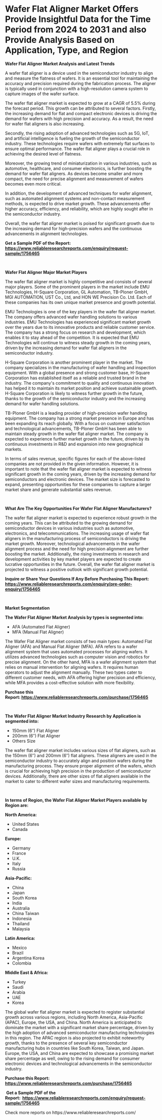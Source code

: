 <p><h1>Wafer Flat Aligner Market Offers Provide Insightful Data for the Time Period from 2024 to 2031 and also Provide Analysis Based on Application, Type, and Region</h1></p><p><strong>Wafer Flat Aligner Market Analysis and Latest Trends</strong></p>
<p><p>A wafer flat aligner is a device used in the semiconductor industry to align and measure the flatness of wafers. It is an essential tool for maintaining the accuracy and precision required during the fabrication process. The aligner is typically used in conjunction with a high-resolution camera system to capture images of the wafer surface.</p><p>The wafer flat aligner market is expected to grow at a CAGR of 5.5% during the forecast period. This growth can be attributed to several factors. Firstly, the increasing demand for flat and compact electronic devices is driving the demand for wafers with high precision and accuracy. As a result, the need for wafer flat aligners is also increasing.</p><p>Secondly, the rising adoption of advanced technologies such as 5G, IoT, and artificial intelligence is fueling the growth of the semiconductor industry. These technologies require wafers with extremely flat surfaces to ensure optimal performance. The wafer flat aligner plays a crucial role in achieving the desired level of flatness.</p><p>Moreover, the growing trend of miniaturization in various industries, such as automotive, healthcare, and consumer electronics, is further boosting the demand for wafer flat aligners. As devices become smaller and more compact, the need for precise alignment and measurement of wafers becomes even more critical.</p><p>In addition, the development of advanced techniques for wafer alignment, such as automated alignment systems and non-contact measurement methods, is expected to drive market growth. These advancements offer higher accuracy, efficiency, and reliability, which are highly sought after in the semiconductor industry.</p><p>Overall, the wafer flat aligner market is poised for significant growth due to the increasing demand for high-precision wafers and the continuous advancements in alignment technologies.</p></p>
<p><strong>Get a Sample PDF of the Report:&nbsp; <a href="https://www.reliableresearchreports.com/enquiry/request-sample/1756465">https://www.reliableresearchreports.com/enquiry/request-sample/1756465</a></strong></p>
<p>&nbsp;</p>
<p><strong>Wafer Flat Aligner Major Market Players</strong></p>
<p><p>The wafer flat aligner market is highly competitive and consists of several major players. Some of the prominent players in the market include EMU Technologies, H-Square Corporation, GL Automation, TB-Ploner GmbH, MGI AUTOMATION, UST Co., Ltd, and HON WE Precision Co. Ltd. Each of these companies has its own unique market presence and growth potential.</p><p>EMU Technologies is one of the key players in the wafer flat aligner market. The company offers advanced wafer handling solutions to various industries. EMU Technologies has experienced significant market growth over the years due to its innovative products and reliable customer service. The company has a strong focus on research and development, which enables it to stay ahead of the competition. It is expected that EMU Technologies will continue to witness steady growth in the coming years, driven by the increasing demand for wafer flat aligners in the semiconductor industry.</p><p>H-Square Corporation is another prominent player in the market. The company specializes in the manufacturing of wafer handling and inspection equipment. With a global presence and strong customer base, H-Square Corporation has established itself as a reliable and trusted brand in the industry. The company's commitment to quality and continuous innovation has helped it to maintain its market position and achieve sustainable growth. H-Square Corporation is likely to witness further growth in the future, thanks to the growth of the semiconductor industry and the increasing demand for wafer handling solutions.</p><p>TB-Ploner GmbH is a leading provider of high-precision wafer handling equipment. The company has a strong market presence in Europe and has been expanding its reach globally. With a focus on customer satisfaction and technological advancements, TB-Ploner GmbH has been able to maintain steady growth in the wafer flat aligner market. The company is expected to experience further market growth in the future, driven by its continuous investments in R&D and expansion into new geographical markets.</p><p>In terms of sales revenue, specific figures for each of the above-listed companies are not provided in the given information. However, it is important to note that the wafer flat aligner market is expected to witness significant growth in the coming years, driven by the increasing demand for semiconductors and electronic devices. The market size is forecasted to expand, presenting opportunities for these companies to capture a larger market share and generate substantial sales revenue.</p></p>
<p>&nbsp;</p>
<p><strong>What Are The Key Opportunities For Wafer Flat Aligner Manufacturers?</strong></p>
<p><p>The wafer flat aligner market is expected to experience robust growth in the coming years. This can be attributed to the growing demand for semiconductor devices in various industries such as automotive, electronics, and telecommunications. The increasing usage of wafer flat aligners in the manufacturing process of semiconductors is driving the market growth. Moreover, technological advancements in the wafer alignment process and the need for high precision alignment are further boosting the market. Additionally, the rising investments in research and development activities by key market players are expected to create lucrative opportunities in the future. Overall, the wafer flat aligner market is projected to witness a positive outlook with significant growth potential.</p></p>
<p><strong>Inquire or Share Your Questions If Any Before Purchasing This Report: <a href="https://www.reliableresearchreports.com/enquiry/pre-order-enquiry/1756465">https://www.reliableresearchreports.com/enquiry/pre-order-enquiry/1756465</a></strong></p>
<p>&nbsp;</p>
<p><strong>Market Segmentation</strong></p>
<p><strong>The Wafer Flat Aligner Market Analysis by types is segmented into:</strong></p>
<p><ul><li>AFA (Automated Flat Aligner)</li><li>MFA (Manual Flat Aligner)</li></ul></p>
<p><p>The Wafer Flat Aligner market consists of two main types: Automated Flat Aligner (AFA) and Manual Flat Aligner (MFA). AFA refers to a wafer alignment system that uses automated processes for aligning wafers. It utilizes advanced technologies such as computer vision and robotics for precise alignment. On the other hand, MFA is a wafer alignment system that relies on manual intervention for aligning wafers. It requires human operators to adjust the alignment manually. These two types cater to different customer needs, with AFA offering higher precision and efficiency, while MFA provides a cost-effective solution with more flexibility.</p></p>
<p><strong>Purchase this Report:&nbsp;<a href="https://www.reliableresearchreports.com/purchase/1756465">https://www.reliableresearchreports.com/purchase/1756465</a></strong></p>
<p>&nbsp;</p>
<p><strong>The Wafer Flat Aligner Market Industry Research by Application is segmented into:</strong></p>
<p><ul><li>150mm (6″) Flat Aligner</li><li>200mm (6″) Flat Aligner</li><li>Others Size</li></ul></p>
<p><p>The wafer flat aligner market includes various sizes of flat aligners, such as the 150mm (6″) and 200mm (6″) flat aligners. These aligners are used in the semiconductor industry to accurately align and position wafers during the manufacturing process. They ensure proper alignment of the wafers, which is crucial for achieving high precision in the production of semiconductor devices. Additionally, there are other sizes of flat aligners available in the market to cater to different wafer sizes and manufacturing requirements.</p></p>
<p>&nbsp;</p>
<p><strong>In terms of Region, the Wafer Flat Aligner Market Players available by Region are:</strong></p>
<p>
    <p> <strong> North America: </strong>
        <ul>
            <li>United States</li>
            <li>Canada</li>
        </ul>
        </p> 
    <p> <strong> Europe: </strong>
        <ul>
            <li>Germany</li>
            <li>France</li>
            <li>U.K.</li>
            <li>Italy</li>
            <li>Russia</li>
        </ul>
        </p> 
    <p> <strong> Asia-Pacific: </strong>
        <ul>
            <li>China</li>
            <li>Japan</li>
            <li>South Korea</li>
            <li>India</li>
            <li>Australia</li>
            <li>China Taiwan</li>
            <li>Indonesia</li>
            <li>Thailand</li>
            <li>Malaysia</li>
        </ul>
        </p> 
    <p> <strong> Latin America: </strong>
        <ul>
            <li>Mexico</li>
            <li>Brazil</li>
            <li>Argentina Korea</li>
            <li>Colombia</li>
        </ul>
        </p> 
    <p> <strong> Middle East & Africa: </strong>
        <ul>
            <li>Turkey</li>
            <li>Saudi</li>
            <li>Arabia</li>
            <li>UAE</li>
            <li>Korea</li>
        </ul>
    </p>
    </p>
<p><p>The global wafer flat aligner market is expected to register substantial growth across various regions, including North America, Asia-Pacific (APAC), Europe, the USA, and China. North America is anticipated to dominate the market with a significant market share percentage, driven by the high adoption of advanced semiconductor manufacturing technologies in this region. The APAC region is also projected to exhibit noteworthy growth, thanks to the presence of several key semiconductor manufacturing hubs in countries like South Korea, Taiwan, and Japan. Europe, the USA, and China are expected to showcase a promising market share percentage as well, owing to the rising demand for consumer electronic devices and technological advancements in the semiconductor industry.</p></p>
<p><strong>Purchase this Report: <a href="https://www.reliableresearchreports.com/purchase/1756465">https://www.reliableresearchreports.com/purchase/1756465</a></strong></p>
<p>&nbsp;<strong>Get a Sample PDF of the Report:&nbsp;&nbsp;<a href="https://www.reliableresearchreports.com/enquiry/request-sample/1756465">https://www.reliableresearchreports.com/enquiry/request-sample/1756465</a></strong></p>
<p><strong></strong></p>
<p>Check more reports on https://www.reliableresearchreports.com/</p>